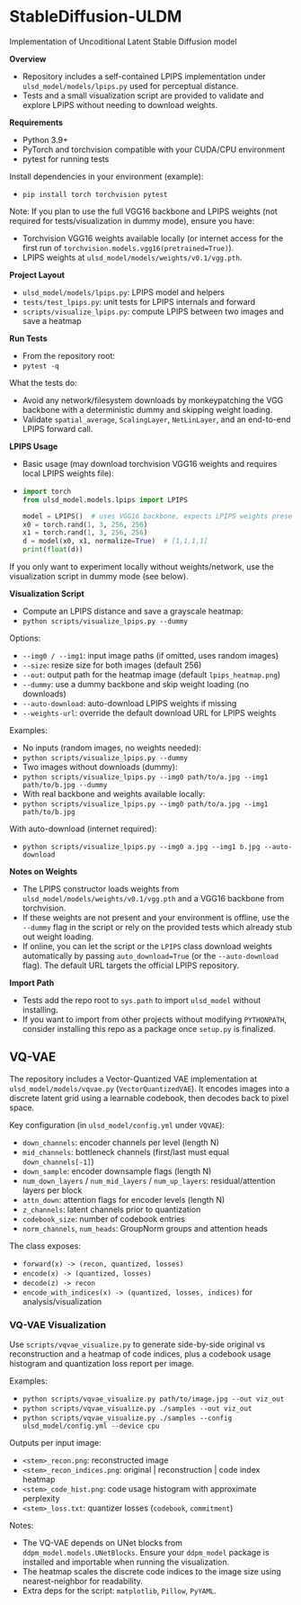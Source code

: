 # StableDiffusion-ULDM
Implementation of Uncoditional Latent Stable Diffusion model

**Overview**
- Repository includes a self-contained LPIPS implementation under `ulsd_model/models/lpips.py` used for perceptual distance.
- Tests and a small visualization script are provided to validate and explore LPIPS without needing to download weights.

**Requirements**
- Python 3.9+
- PyTorch and torchvision compatible with your CUDA/CPU environment
- pytest for running tests

Install dependencies in your environment (example):
- `pip install torch torchvision pytest`

Note: If you plan to use the full VGG16 backbone and LPIPS weights (not required for tests/visualization in dummy mode), ensure you have:
- Torchvision VGG16 weights available locally (or internet access for the first run of `torchvision.models.vgg16(pretrained=True)`).
- LPIPS weights at `ulsd_model/models/weights/v0.1/vgg.pth`.

**Project Layout**
- `ulsd_model/models/lpips.py`: LPIPS model and helpers
- `tests/test_lpips.py`: unit tests for LPIPS internals and forward
- `scripts/visualize_lpips.py`: compute LPIPS between two images and save a heatmap

**Run Tests**
- From the repository root:
- `pytest -q`

What the tests do:
- Avoid any network/filesystem downloads by monkeypatching the VGG backbone with a deterministic dummy and skipping weight loading.
- Validate `spatial_average`, `ScalingLayer`, `NetLinLayer`, and an end-to-end LPIPS forward call.

**LPIPS Usage**
- Basic usage (may download torchvision VGG16 weights and requires local LPIPS weights file):
-
  ```python
  import torch
  from ulsd_model.models.lpips import LPIPS

  model = LPIPS()  # uses VGG16 backbone, expects LPIPS weights present
  x0 = torch.rand(1, 3, 256, 256)
  x1 = torch.rand(1, 3, 256, 256)
  d = model(x0, x1, normalize=True)  # [1,1,1,1]
  print(float(d))
  ```

If you only want to experiment locally without weights/network, use the visualization script in dummy mode (see below).

**Visualization Script**
- Compute an LPIPS distance and save a grayscale heatmap:
- `python scripts/visualize_lpips.py --dummy`

Options:
- `--img0 / --img1`: input image paths (if omitted, uses random images)
- `--size`: resize size for both images (default 256)
- `--out`: output path for the heatmap image (default `lpips_heatmap.png`)
- `--dummy`: use a dummy backbone and skip weight loading (no downloads)
 - `--auto-download`: auto-download LPIPS weights if missing
 - `--weights-url`: override the default download URL for LPIPS weights

Examples:
- No inputs (random images, no weights needed):
- `python scripts/visualize_lpips.py --dummy`
- Two images without downloads (dummy):
- `python scripts/visualize_lpips.py --img0 path/to/a.jpg --img1 path/to/b.jpg --dummy`
- With real backbone and weights available locally:
- `python scripts/visualize_lpips.py --img0 path/to/a.jpg --img1 path/to/b.jpg`

With auto-download (internet required):
- `python scripts/visualize_lpips.py --img0 a.jpg --img1 b.jpg --auto-download`

**Notes on Weights**
- The LPIPS constructor loads weights from `ulsd_model/models/weights/v0.1/vgg.pth` and a VGG16 backbone from torchvision.
- If these weights are not present and your environment is offline, use the `--dummy` flag in the script or rely on the provided tests which already stub out weight loading.
 - If online, you can let the script or the `LPIPS` class download weights automatically by passing `auto_download=True` (or the `--auto-download` flag). The default URL targets the official LPIPS repository.

**Import Path**
- Tests add the repo root to `sys.path` to import `ulsd_model` without installing.
- If you want to import from other projects without modifying `PYTHONPATH`, consider installing this repo as a package once `setup.py` is finalized.

## VQ-VAE

The repository includes a Vector-Quantized VAE implementation at `ulsd_model/models/vqvae.py` (`VectorQuantizedVAE`). It encodes images into a discrete latent grid using a learnable codebook, then decodes back to pixel space.

Key configuration (in `ulsd_model/config.yml` under `VQVAE`):
- `down_channels`: encoder channels per level (length N)
- `mid_channels`: bottleneck channels (first/last must equal `down_channels[-1]`)
- `down_sample`: encoder downsample flags (length N)
- `num_down_layers` / `num_mid_layers` / `num_up_layers`: residual/attention layers per block
- `attn_down`: attention flags for encoder levels (length N)
- `z_channels`: latent channels prior to quantization
- `codebook_size`: number of codebook entries
- `norm_channels`, `num_heads`: GroupNorm groups and attention heads

The class exposes:
- `forward(x) -> (recon, quantized, losses)`
- `encode(x) -> (quantized, losses)`
- `decode(z) -> recon`
- `encode_with_indices(x) -> (quantized, losses, indices)` for analysis/visualization

### VQ-VAE Visualization

Use `scripts/vqvae_visualize.py` to generate side-by-side original vs reconstruction and a heatmap of code indices, plus a codebook usage histogram and quantization loss report per image.

Examples:
- `python scripts/vqvae_visualize.py path/to/image.jpg --out viz_out`
- `python scripts/vqvae_visualize.py ./samples --out viz_out`
- `python scripts/vqvae_visualize.py ./samples --config ulsd_model/config.yml --device cpu`

Outputs per input image:
- `<stem>_recon.png`: reconstructed image
- `<stem>_recon_indices.png`: original | reconstruction | code index heatmap
- `<stem>_code_hist.png`: code usage histogram with approximate perplexity
- `<stem>_loss.txt`: quantizer losses (`codebook`, `commitment`)

Notes:
- The VQ-VAE depends on UNet blocks from `ddpm_model.models.UNetBlocks`. Ensure your `ddpm_model` package is installed and importable when running the visualization.
- The heatmap scales the discrete code indices to the image size using nearest-neighbor for readability.
- Extra deps for the script: `matplotlib`, `Pillow`, `PyYAML`.
